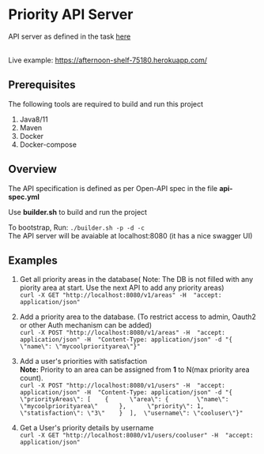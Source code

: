 # Priority API Server

API server as defined in the task [here](https://www.notion.so/Tatsam-Hiring-Software-Engineer-Java-Spring-Assignment-f20238a62be44732aacb8f9169449e33)

<br>Live example: https://afternoon-shelf-75180.herokuapp.com/ <br>
## Prerequisites 
The following tools are required to build and run this project<br>
1.  Java8/11
2.  Maven
3. Docker
4. Docker-compose 

## Overview  

The API specification is defined as per Open-API spec in the file **api-spec.yml**<br>

Use **builder.sh** to build and run the project

To bootstrap, Run: `./builder.sh -p -d -c`<br>
The API server will be avaiable at localhost:8080 (it has a nice swagger UI)


## Examples 

1. Get all priority areas in the database( Note: The DB is not filled with any piority area at start. Use the next API to add any priority areas)<br>
   ```curl -X GET "http://localhost:8080/v1/areas" -H  "accept: application/json" ```
2. Add a priority area to the database. (To restrict access to admin, Oauth2 or other Auth mechanism can be added)<br>
   ``` curl -X POST "http://localhost:8080/v1/areas" -H  "accept: application/json" -H  "Content-Type: application/json" -d "{  \"name\": \"mycoolpriorityarea\"}" ```

3. Add a user's priorities with satisfaction <br>
**Note:** Priority to an area can be assigned from **1** to N(max priority area count).<br>
``` curl -X POST "http://localhost:8080/v1/users" -H  "accept: application/json" -H  "Content-Type: application/json" -d "{  \"priorityAreas\": [    {      \"area\": {        \"name\": \"mycoolpriorityarea\"      },      \"priority\": 1,      \"statisfaction\": \"3\"    }  ],  \"username\": \"cooluser\"}" ```

4. Get a User's priority details by username<br>
   ``` curl -X GET "http://localhost:8080/v1/users/cooluser" -H  "accept: application/json" ```